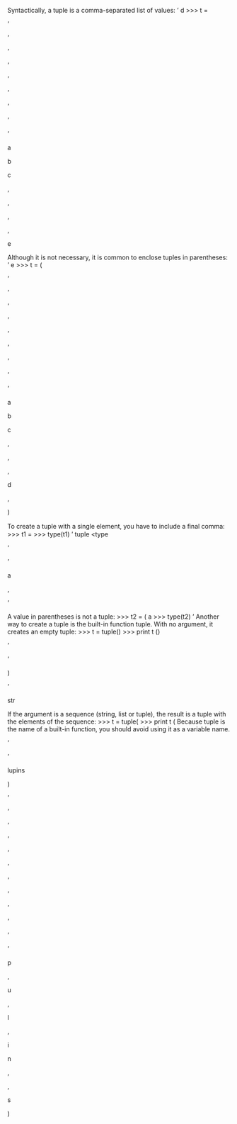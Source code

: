 Syntactically, a tuple is a comma-separated list of values: ’ d >>> t =

’

’

’

’

’

’

’

’

’

a

b

c

,

,

,

,

e

Although it is not necessary, it is common to enclose tuples in parentheses: ’ e >>> t = (

’

’

’

’

’

’

’

’

’

a

b

c

,

,

,

d

,

)

To create a tuple with a single element, you have to include a ﬁnal comma: >>> t1 = >>> type(t1) ’ tuple <type

’

’

a

,

’

>

A value in parentheses is not a tuple: >>> t2 = ( a >>> type(t2) ’ <type > Another way to create a tuple is the built-in function tuple. With no argument, it creates an empty tuple: >>> t = tuple() >>> print t ()

’

’

)

’

str

If the argument is a sequence (string, list or tuple), the result is a tuple with the elements of the sequence: >>> t = tuple( >>> print t ( Because tuple is the name of a built-in function, you should avoid using it as a variable name.

’

’

lupins

)

’

’

’

’

’

’

’

’

’

’

’

’

p

,

u

,

l

,

i

n

,

,

s

)